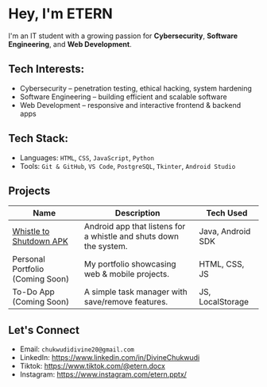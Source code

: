 #  Hey, I'm ETERN

I'm an IT student with a growing passion for **Cybersecurity**, **Software Engineering**, and **Web Development**.

##  Tech Interests:
- Cybersecurity – penetration testing, ethical hacking, system hardening
-  Software Engineering – building efficient and scalable software
-  Web Development – responsive and interactive frontend & backend apps

## Tech Stack:
- Languages: `HTML`, `CSS`, `JavaScript`, `Python`
- Tools: `Git & GitHub`, `VS Code`, `PostgreSQL`, `Tkinter`, `Android Studio`

## Projects
| Name | Description | Tech Used |
|------|-------------|-----------|
| [Whistle to Shutdown APK](https://github.com/divineChukwudi/WhistleShutdown) | Android app that listens for a whistle and shuts down the system. | Java, Android SDK |
| Personal Portfolio (Coming Soon) | My portfolio showcasing web & mobile projects. | HTML, CSS, JS |
| To-Do App (Coming Soon) | A simple task manager with save/remove features. | JS, LocalStorage |

## Let's Connect
- Email: `chukwudidivine20@gmail.com`
- LinkedIn: https://www.linkedin.com/in/DivineChukwudi
- Tiktok: https://www.tiktok.com/@etern.docx
- Instagram: https://www.instagram.com/etern.pptx/
